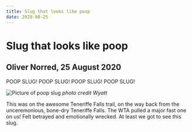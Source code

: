 ```yaml
---
title: Slug that looks like poop
date: 2020-08-25
---
```


# Slug that looks like poop
## Oliver Norred, 25 August 2020
POOP SLUG! POOP SLUG! POOP SLUG! POOP SLUG!


![Picture of poop slug](/images/nicephotos/slug.JPG)
*photo credit Wyatt*


This was on the awesome Teneriffe Falls trail, on the way back from the unceremonious, bone-dry Teneriffe Falls. The WTA pulled a major fast one on us! Felt betrayed and emotionally wrecked. At least we got to see this slug.